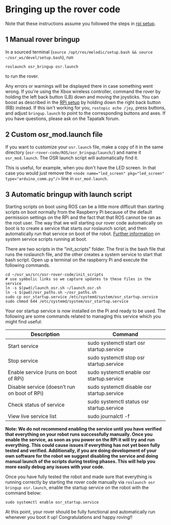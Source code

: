 # Bringing up the rover code

Note that these instructions assume you followed the steps in [rpi setup](rpi.md).

## 1 Manual rover bringup

In a sourced terminal (`source /opt/ros/melodic/setup.bash && source ~/osr_ws/devel/setup.bash`), run

```commandline
roslaunch osr_bringup osr.launch
```
to run the rover.

Any errors or warnings will be displayed there in case something went wrong. If you're using the Xbox wireless controller,
command the rover by holding the left back button (LB) down and moving the joysticks. You can boost as described in
the [RPi setup](rpi.md) by holding down the right back button (RB) instead. If this isn't working for you, 
`rostopic echo /joy`, press buttons, and adjust `bringup.launch` to point to the corresponding buttons and axes. If you have questions, please ask on the Tapatalk forum.

## 2 Custom osr_mod.launch file

If you want to customize your `osr.launch` file, make a copy of it in the same directory (`osr-rover-code/ROS/osr_bringup/launch/`) and name it `osr_mod.launch`. The OSR launch script will automatically find it.

This is useful, for example, when you don't have the LED screen. In that case you would just remove the `<node name="led_screen" pkg="led_screen" type="arduino_comm.py"/>` line in `osr_mod.launch`.

## 3 Automatic bringup with launch script

Starting scripts on boot using ROS can be a little more difficult than starting scripts on boot normally from
the Raspberry Pi because of the default permission settings on the RPi and the fact that that ROS cannot
be ran as the root user. The way that we will starting our rover code automatically on boot is to create
a service that starts our roslaunch script, and then automatically run that service on boot of the robot.
[Further information](https://www.linode.com/docs/quick-answers/linux/start-service-at-boot/) on system service scripts running at boot.

There are two scripts in the ”init_scripts” folder. The first is the bash file that runs the
roslaunch file, and the other creates a system service to start that bash script. Open up a terminal on the
raspberry Pi and execute the following commands.
```
cd ~/osr_ws/src/osr-rover-code/init_scripts
# use symbolic links so we capture updates to these files in the service
ln -s $(pwd)/launch_osr.sh ~/launch_osr.sh
ln -s $(pwd)/osr_paths.sh ~/osr_paths.sh
sudo cp osr_startup.service /etc/systemd/system/osr_startup.service
sudo chmod 644 /etc/systemd/system/osr_startup.service
```

Your osr startup service is now installed on the Pi and ready to be used. The following are some commands
related to managing this service which you might find useful:

| Description | Command |
| --- | --- |
| Start service | sudo systemctl start osr startup.service |
| Stop service | sudo systemctl stop osr startup.service |
| Enable service (runs on boot of RPi) | sudo systemctl enable osr startup.service |
| Disable service (doesn’t run on boot of RPi) | sudo systemctl disable osr startup.service |
| Check status of service | sudo systemctl status osr startup.service |
| View live service list | sudo journalctl -f |

**Note: We do not recommend enabling the service until you have verified that everything
on your robot runs successfully manually. Once you enable the service, as soon as you power
on the RPi it will try and run everything. This could cause issues if everything has not yet
been fully tested and verified. Additionally, if you are doing development of your own software
for the robot we suggest disabling the service and doing manual launch of the scripts during
testing phases. This will help you more easily debug any issues with your code.**

Once you have fully tested the robot and made sure that everything is running correctly by starting the rover code manually
via `roslaunch osr bringup osr.launch`, enable the startup service on the robot with the command below:
```
sudo systemctl enable osr_startup.service
```

At this point, your rover should be fully functional and automatically run whenever you boot it up! Congratulations and happy roving!!

